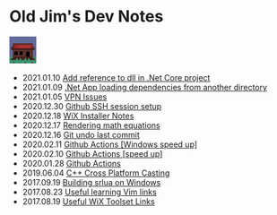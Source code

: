 # Old Jim's Dev Notes

[![](images/general_store48.png)](index.html)

- 2021.01.10 [Add reference to dll in .Net Core project](.\notes\notes_2021.01.10.html)
- 2021.01.09 [.Net App loading dependencies from another directory](.\notes\notes_2021.01.09.html)
- 2021.01.05 [VPN Issues](.\notes\notes_2021.01.05.html)
- 2020.12.30 [Github SSH session setup](.\notes\notes_2020.12.30.html)
- 2020.12.18 [WiX Installer Notes](.\notes\notes_2020.12.18.html)
- 2020.12.17 [Rendering math equations](.\notes\notes_2020.12.17.html)
- 2020.12.16 [Git undo last commit](.\notes\notes_2020.12.16.html)
- 2020.02.11 [Github Actions \[Windows speed up\]](.\notes\notes_2020.02.11.html)
- 2020.02.10 [Github Actions \[speed up\]](.\notes\notes_2020.02.10.html)
- 2020.01.28 [Github Actions](.\notes\notes_2020.01.28.html)
- 2019.06.04 [C++ Cross Platform Casting](.\notes\notes_2019.06.04.html)
- 2017.09.19 [Building srlua on Windows](.\notes\notes_2017.09.19.html)
- 2017.08.23 [Useful learning Vim links](.\notes\notes_2017.08.23.html)
- 2017.08.19 [Useful WiX Toolset Links](.\notes\notes_2017.08.19.html)
